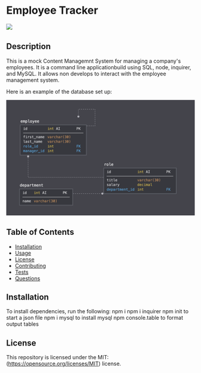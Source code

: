 # Employee Tracker
![](https://img.shields.io/badge/License-MIT-yellow.svg)

## Description
This is a mock Content Managemnt System for managing a company's employees. It is a command line applicationbuild using SQL, node, inquirer, and MySQL. It allows non develops to interact with the employee management system.

Here is an example of the database set up: 

<img src="images/filesystem.png" alt="database setup">

## Table of Contents
* [Installation](#installation)
* [Usage](#usage)
* [License](#license)
* [Contributing](#contributing)
* [Tests](#tests)
* [Questions](#questions)

## Installation
To install dependencies, run the following:
npm i 
npm i inquirer
npm init to start a json file
npm i mysql to install mysql
npm console.table to format output tables




## License
This repository is licensed under the MIT: (https://opensource.org/licenses/MIT) license.



